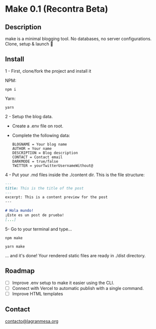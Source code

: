 # Make 0.1 (Recontra Beta)

## Description

make is a minimal blogging tool. No databases, no server configurations. Clone, setup & launch :rocket:

## Install

1 - First, clone/fork the project and install it

NPM:

```
npm i
```

Yarn: 

```
yarn
```

2 - Setup the blog data.

- Create a .env file on root.

- Complete the following data:

  ```
  BLOGNAME = Your blog name
  AUTHOR = Your name
  DESCRIPTION = Blog description
  CONTACT = Contact email
  DARKMODE = true/false
  TWITTER = yourTwitterUsernameWithout@
  ```

4 - Put your .md files inside the ./content dir. This is the file structure:

```markdown
---
title: This is the title of the post
---
excerpt: This is a content preview for the post 
---

# Hola mundo!
¡Este es un post de prueba!
[...]
```



5- Go to your terminal and type...

```
npm make
```

```
yarn make
```

... and it's done! Your rendered static files are ready in ./dist directory.

## Roadmap

- [ ] Improve .env setup to make it easier using the CLI.
- [ ] Connect with Vercel to automatic publish with a single command.
- [ ] Improve HTML templates

## Contact

contacto@lagranmesa.org
